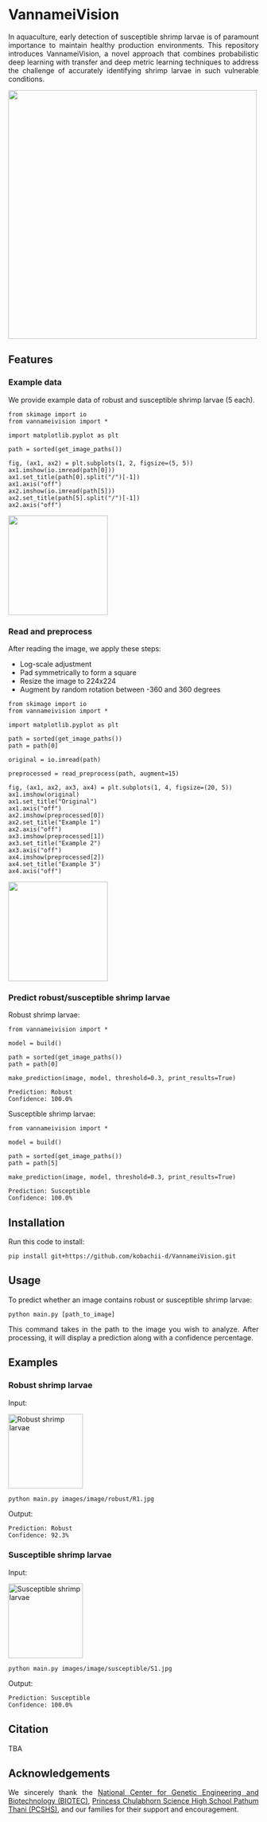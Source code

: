 <p align="justify">
    <h1>VannameiVision</h1>
</p>

<p align="justify">
In aquaculture, early detection of susceptible shrimp larvae is of paramount importance to maintain healthy production environments. This repository introduces VannameiVision, a novel approach that combines probabilistic deep learning with transfer and deep metric learning techniques to address the challenge of accurately identifying shrimp larvae in such vulnerable conditions.
</p>

<img src="www/architecture.jpg" style="height: 500px;">

## Features

### Example data

<p align="justify">
We provide example data of robust and susceptible shrimp larvae (5 each).
</p>

```
from skimage import io
from vannameivision import *

import matplotlib.pyplot as plt

path = sorted(get_image_paths())

fig, (ax1, ax2) = plt.subplots(1, 2, figsize=(5, 5))
ax1.imshow(io.imread(path[0]))
ax1.set_title(path[0].split("/")[-1])
ax1.axis("off")
ax2.imshow(io.imread(path[5]))
ax2.set_title(path[5].split("/")[-1])
ax2.axis("off")
```

<img src="www/example_data.jpg" style="height: 200px;">

### Read and preprocess

<p align="justify">
    After reading the image, we apply these steps:
    <ul>
        <li>Log-scale adjustment</li>
        <li>Pad symmetrically to form a square</li>
        <li>Resize the image to 224x224</li>
        <li>Augment by random rotation between -360 and 360 degrees</li>
    </ul>
</p>

```
from skimage import io
from vannameivision import *

import matplotlib.pyplot as plt

path = sorted(get_image_paths())
path = path[0]

original = io.imread(path)

preprocessed = read_preprocess(path, augment=15)

fig, (ax1, ax2, ax3, ax4) = plt.subplots(1, 4, figsize=(20, 5))
ax1.imshow(original)
ax1.set_title("Original")
ax1.axis("off")
ax2.imshow(preprocessed[0])
ax2.set_title("Example 1")
ax2.axis("off")
ax3.imshow(preprocessed[1])
ax3.set_title("Example 2")
ax3.axis("off")
ax4.imshow(preprocessed[2])
ax4.set_title("Example 3")
ax4.axis("off")
```

<img src="www/original_vs_preprocessed.jpg" style="height: 200px;">

### Predict robust/susceptible shrimp larvae

<p align="justify">
Robust shrimp larvae:
</p>

```
from vannameivision import *

model = build()

path = sorted(get_image_paths())
path = path[0]

make_prediction(image, model, threshold=0.3, print_results=True)
```

```
Prediction: Robust
Confidence: 100.0%
```

<p align="justify">
Susceptible shrimp larvae:
</p>

```
from vannameivision import *

model = build()

path = sorted(get_image_paths())
path = path[5]

make_prediction(image, model, threshold=0.3, print_results=True)
```

```
Prediction: Susceptible
Confidence: 100.0%
```

## Installation

<p align="justify">
Run this code to install:
</p>

```
pip install git+https://github.com/kobachii-d/VannameiVision.git
```

<p align="justify">
    <h2>Usage</h1>
</p>

<p align="justify">
To predict whether an image contains robust or susceptible shrimp larvae:
</p>

```
python main.py [path_to_image]
```

<p align="justify">
This command takes in the path to the image you wish to analyze. After processing, it will display a prediction along with a confidence percentage.
</p>

<p align="justify">
    <h2>Examples</h1>
</p>

<p align="justify">
    <h3>Robust shrimp larvae</h1>
</p>

<p align="justify">
Input:
</p>

<img src="image/robust/R2.jpg" alt="Robust shrimp larvae" style="width: 150px;">

```
python main.py images/image/robust/R1.jpg
```

<p align="justify">
Output:
</p>

```
Prediction: Robust
Confidence: 92.3%
```

<p align="justify">
    <h3>Susceptible shrimp larvae</h1>
</p>

<p align="justify">
Input:
</p>

<img src="image/susceptible/S5.jpg" alt="Susceptible shrimp larvae" style="width: 150px;">

```
python main.py images/image/susceptible/S1.jpg
```

<p align="justify">
Output:
</p>

```
Prediction: Susceptible
Confidence: 100.0%
```

<p align="justify">
    <h2>Citation</h1>
</p>

TBA

<p align="justify">
    <h2>Acknowledgements</h1>
</p>

<p align="justify">
We sincerely thank the <a href="https://www.biotec.or.th/" target="_blank">National Center for Genetic Engineering and Biotechnology (BIOTEC)</a>, <a href="https://pccp.ac.th/" target="_blank">Princess Chulabhorn Science High School Pathum Thani (PCSHS)</a>, and our families for their support and encouragement.
</p>
